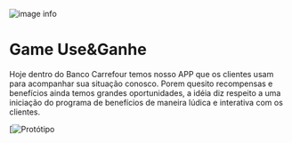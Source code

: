 ![image info](Downloads/grupo_06.png)

# Game Use&Ganhe

Hoje dentro do Banco Carrefour temos nosso APP que os clientes usam para acompanhar sua situação conosco. Porem quesito recompensas e benefícios ainda temos grandes oportunidades, a idéia diz respeito a uma iniciação do programa de benefícios de maneira lúdica e interativa com os clientes.

[![Protótipo](https://www.figma.com/proto/emLweqLQdVCvsltYI4DeGj/Hackathon---Prot%C3%B3tipo?node-id=1%3A2231&viewport=133%2C816%2C0.5&scaling=scale-down)

